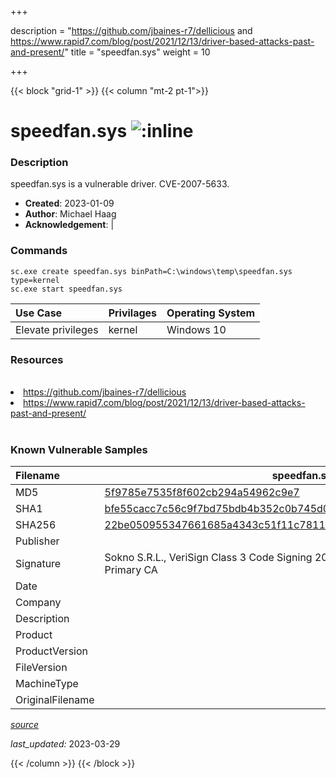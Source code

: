 +++

description = "https://github.com/jbaines-r7/dellicious and https://www.rapid7.com/blog/post/2021/12/13/driver-based-attacks-past-and-present/"
title = "speedfan.sys"
weight = 10

+++


{{< block "grid-1" >}}
{{< column "mt-2 pt-1">}}


# speedfan.sys ![:inline](/images/twitter_verified.png) 


### Description

speedfan.sys is a vulnerable driver. CVE-2007-5633.

- **Created**: 2023-01-09
- **Author**: Michael Haag
- **Acknowledgement**:  | [](https://twitter.com/)

### Commands

```
sc.exe create speedfan.sys binPath=C:\windows\temp\speedfan.sys type=kernel
sc.exe start speedfan.sys
```

| Use Case | Privilages | Operating System | 
|:---- | ---- | ---- |
| Elevate privileges | kernel | Windows 10 |

### Resources
<br>
<li><a href=" https://github.com/jbaines-r7/dellicious"> https://github.com/jbaines-r7/dellicious</a></li>
<li><a href=" https://www.rapid7.com/blog/post/2021/12/13/driver-based-attacks-past-and-present/"> https://www.rapid7.com/blog/post/2021/12/13/driver-based-attacks-past-and-present/</a></li>
<br>

### Known Vulnerable Samples

| Filename | speedfan.sys |
|:---- | ---- | 
| MD5 | <a href="https://www.virustotal.com/gui/file/5f9785e7535f8f602cb294a54962c9e7">5f9785e7535f8f602cb294a54962c9e7</a> |
| SHA1 | <a href="https://www.virustotal.com/gui/file/bfe55cacc7c56c9f7bd75bdb4b352c0b745d071b">bfe55cacc7c56c9f7bd75bdb4b352c0b745d071b</a> |
| SHA256 | <a href="https://www.virustotal.com/gui/file/22be050955347661685a4343c51f11c7811674e030386d2264cd12ecbf544b7c">22be050955347661685a4343c51f11c7811674e030386d2264cd12ecbf544b7c</a> |
| Publisher |  |
| Signature | Sokno S.R.L., VeriSign Class 3 Code Signing 2004 CA, VeriSign Class 3 Public Primary CA   |
| Date |  |
| Company |  |
| Description |  |
| Product |  |
| ProductVersion |  |
| FileVersion |  |
| MachineType |  |
| OriginalFilename |  |



[*source*](https://github.com/magicsword-io/LOLDrivers/tree/main/yaml/speedfan.sys.yml)

*last_updated:* 2023-03-29








{{< /column >}}
{{< /block >}}
